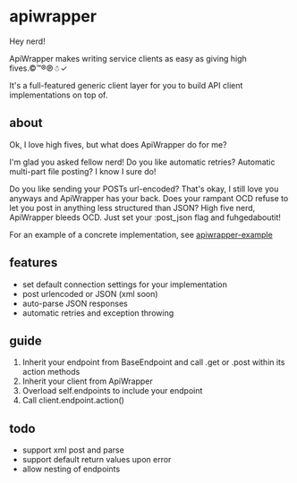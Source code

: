 # apiwrapper

Hey nerd!


ApiWrapper makes writing service clients as easy as giving high fives.©™®℗☃✓

It's a full-featured generic client layer for you to build API client implementations on top of.


## about

Ok, I love high fives, but what does ApiWrapper do for me?

I'm glad you asked fellow nerd! Do you like automatic retries? Automatic multi-part file posting? I know I sure do!

Do you like sending your POSTs url-encoded? That's okay, I still love you anyways and ApiWrapper has your back. Does your rampant OCD refuse to let you post in anything less structured than JSON? High five nerd, ApiWrapper bleeds OCD. Just set your :post_json flag and fuhgedaboutit!

For an example of a concrete implementation, see [apiwrapper-example](https://github.com/mLewisLogic/apiwrapper-example)


## features
* set default connection settings for your implementation
* post urlencoded or JSON (xml soon)
* auto-parse JSON responses
* automatic retries and exception throwing


## guide
1. Inherit your endpoint from BaseEndpoint and call .get or .post within its action methods
2. Inherit your client from ApiWrapper
3. Overload self.endpoints to include your endpoint
4. Call client.endpoint.action()


## todo
* support xml post and parse
* support default return values upon error
* allow nesting of endpoints
